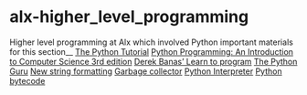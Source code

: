 # alx-higher_level_programming
Higher level programming at Alx which involved Python
important materials for this section__
[The Python Tutorial](https://intranet.alxswe.com/concepts/550#:~:text=Python%20programming-,The%20Python%20Tutorial,-Python%20Programming%3A%20An)
[Python Programming: An Introduction to Computer Science 3rd edition](https://intranet.alxswe.com/concepts/550#:~:text=Python%20Programming%3A%20An%20Introduction%20to%20Computer%20Science%203rd%20edition)
[Derek Banas’ Learn to program](https://intranet.alxswe.com/concepts/550#:~:text=Derek%20Banas%E2%80%99%20Learn%20to%20program)
[The Python Guru](https://intranet.alxswe.com/rltoken/5U-qFDOGHyBSCLg2A37ILA)
[New string formatting](https://intranet.alxswe.com/concepts/550#:~:text=New%20string%20formatting)
[Garbage collector](https://intranet.alxswe.com/concepts/550#:~:text=New%20string%20formatting-,Garbage%20collector,-Python%20Interpreter)
[Python Interpreter](https://intranet.alxswe.com/rltoken/a5z3uSkiby1Xw679cFiw1Q)
[Python bytecode](https://intranet.alxswe.com/rltoken/oJ2v8bVCLZmAowJ7WXLzJg)
